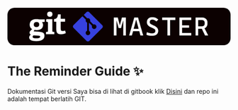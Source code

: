 ![Git Logo](img/logo_git-master.png)
# The Reminder Guide :sparkles:
Dokumentasi Git versi Saya bisa di lihat di gitbook klik [Disini](https://imotd.gitbook.io/git-master) dan repo ini adalah tempat berlatih GIT.

